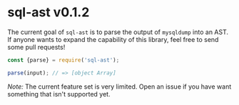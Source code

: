 # sql-ast v0.1.2

The current goal of `sql-ast` is to parse the output of `mysqldump` into an AST.
If anyone wants to expand the capability of this library, feel free to send some
pull requests!

```js
const {parse} = require('sql-ast');

parse(input); // => [object Array]
```

*Note:* The current feature set is very limited. Open an issue if you have want
something that isn't supported yet.
